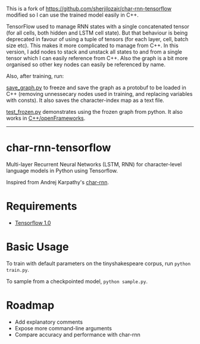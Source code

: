 This is a fork of https://github.com/sherjilozair/char-rnn-tensorflow modified so I can use the trained model easily in C++.

TensorFlow used to manage RNN states with a single concatenated tensor (for all cells, both hidden and LSTM cell state). But that behaviour is being deprecated in favour of using a tuple of tensors (for each layer, cell, batch size etc). This makes it more complicated to manage from C++. In this version, I add nodes to stack and unstack all states to and from a single tensor which I can easily reference from C++. Also the graph is a bit more organised so other key nodes can easily be referenced by name.

Also, after training, run:

[save_graph.py](https://github.com/memo/char-rnn-tensorflow/blob/master/save_graph.py) to freeze and save the graph as a protobuf to be loaded in C++ (removing unnessecary nodes used in training, and replacing variables with consts). It also saves the character-index map as a text file.

[test_frozen.py](https://github.com/memo/char-rnn-tensorflow/blob/master/test_frozen.py) demonstrates using the frozen graph from python. It also works in [C++/openFrameworks](https://github.com/memo/ofxMSATensorFlow/blob/master/example-char-rnn/src/example-char-rnn.cpp). 

---
# char-rnn-tensorflow
Multi-layer Recurrent Neural Networks (LSTM, RNN) for character-level language models in Python using Tensorflow.

Inspired from Andrej Karpathy's [char-rnn](https://github.com/karpathy/char-rnn).

# Requirements
- [Tensorflow 1.0](http://www.tensorflow.org)

# Basic Usage
To train with default parameters on the tinyshakespeare corpus, run `python train.py`.

To sample from a checkpointed model, `python sample.py`.
# Roadmap
- Add explanatory comments
- Expose more command-line arguments
- Compare accuracy and performance with char-rnn

